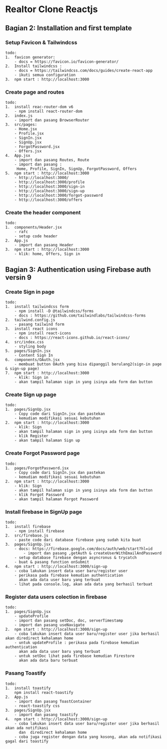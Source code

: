 # Realtor Clone Reactjs

## Bagian 2: Installation and first template

### Setup Favicon & Tailwindcss

    todo:
    1.  favicon generator:
        - docs = https://favicon.io/favicon-generator/
    2.  Install tailwindcss :
        - docs = https://tailwindcss.com/docs/guides/create-react-app
        - ikuti semua configuration
    3.  npm start : http://localhost:3000

### Create page and routes

    todo:
    1.  install reac-router-dom v6
        - npm install react-router-dom
    2.  index.js
        - import dan pasang BrowserRouter
    3.  src/pages:
        - Home.jsx
        - Profile.jsx
        - SignIn.jsx
        - SignUp.jsx
        - ForgotPassword.jsx
        - Offers.jsx
    4.  App.jsx
        - import dan pasang Routes, Route
        - import dan pasang :
         Home, Profile, SignIn, SignUp, ForgotPassword, Offers
    5.  npm start : http://localhost:3000
        - http://localhost:3000/
        - http://localhost:3000/profile
        - http://localhost:3000/sign-in
        - http://localhost:3000/sign-up
        - http://localhost:3000/forgot-password
        - http://localhost:3000/offers

### Create the header component

    todo:
    1.  components/Header.jsx
        - rafc
        - setup code header
    2.  App.js
        - import dan pasang Header
    3.  npm start : http://localhost:3000
        - klik: home, Offers, Sign in

## Bagian 3: Authentication using Firebase auth versin 9

### Create Sign in page

    todo:
    1.  install tailwindcss form
        - npm install -D @tailwindcss/forms
        - docs : https://github.com/tailwindlabs/tailwindcss-forms
    2.  tailwind.config.js
        - pasang tailwind form
    3.  install react icons
        - npm install react-icons
        - docs : https://react-icons.github.io/react-icons/
    4.  src/index.css
        - styling body
    5.  pages/SignIn.jsx
        - Content Sign In
    6.  components/OAuth.jsx
        - membuat button OAuth yang bisa dipanggil berulang2(sign-in page & sign-up page)
    7.  npm start : http://localhost:3000
        - klik: Sign in
        - akan tampil halaman sign in yang isinya ada form dan button

### Create Sign up page

    todo:
    1.  pages/SignUp.jsx
        - Copy code dari SignIn.jsx dan pastekan
        - kemudian modifikasi sesuai kebutuhan
    2.  npm start : http://localhost:3000
        - klik: Sign
        - akan tampil halaman sign in yang isinya ada form dan button
        - klik Register
        - akan tampil halaman Sign up

### Create Forgot Password page

    todo:
    1.  pages/ForgotPassword.jsx
        - Copy code dari SignIn.jsx dan pastekan
        - kemudian modifikasi sesuai kebutuhan
    2.  npm start : http://localhost:3000
        - klik: Sign
        - akan tampil halaman sign in yang isinya ada form dan button
        - klik Forgot Password
        - akan tampil halaman Forgot Password

### Install firebase in SignUp page

    todo:
    1.  install firebase
        - npm install firebase
    2.  src/firebase.js
        - paste code dari database firebase yang sudah kita buat
    3.  pages/SignUp.jsx
        - docs: https://firebase.google.com/docs/auth/web/start?hl=id
            - import dan pasang ,getAuth & createUserWithEmailAndPassword
        - setup database firebase dengan asyncronus & trycatch
        - buat & pasang function onSubmit
    4.  npm start : http://localhost:3000/sign-up
        - coba lakukan insert data user baru/register user
        - perikasa pada firebase kemudian authentication
          akan ada data user baru yang terbuat
        - lihat pada console.log, akan ada data yang berhasil terbuat

### Register data users colection in firebase

    todo:
    1.  pages/SignUp.jsx
        - updateProfile
        - import dan pasang setDoc, doc, serverTimestamp
        - import dan pasang useNavigate
    2.  npm start : http://localhost:3000/sign-up
        - coba lakukan insert data user baru/register user jika berhasil akan diredirect kehalaman home
        - untuk updateProfile : perikasa pada firebase kemudian authentication
          akan ada data user baru yang terbuat
        - untuk setDoc lihat pada firebase kemudian Firestore
          akan ada data baru terbuat

### Pasang Toastify

    todo:
    1.  install toastify
        npm install react-toastify
    2.  App.js
        - import dan pasang ToastContainer
        - react-toastify css
    3.  pages/SignUp.jsx
        - import dan pasang toastify
    4.  npm start : http://localhost:3000/sign-up
        - coba lakukan insert data user baru/register user jika berhasil akan ada notifikasi
          dan  diredirect kehalaman home
        - coba juga register dengan data yang kosong, akan ada notifikasi gagal dari toastify
